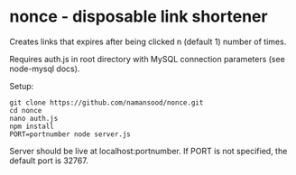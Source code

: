 # nonce - disposable link shortener

Creates links that expires after being clicked n (default 1) number of times.

Requires auth.js in root directory with MySQL connection parameters (see node-mysql docs).

Setup:

	git clone https://github.com/namansood/nonce.git
	cd nonce
	nano auth.js
	npm install
	PORT=portnumber node server.js

Server should be live at localhost:portnumber. If PORT is not specified, the default port is 32767.


